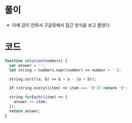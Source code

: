 # 풀이

- 아예 감이 안와서 구글링해서 접근 방식을 보고 풀었다.

# 코드

```js
function solution(numbers) {
  var answer = '';
  let string = numbers.map((number) => number + '');

  string.sort((a, b) => b + a - (a + b));

  if (string.every((item) => item === '0')) return '0';

  string.forEach((item) => {
    answer += item;
  });
  return answer;
}

```
